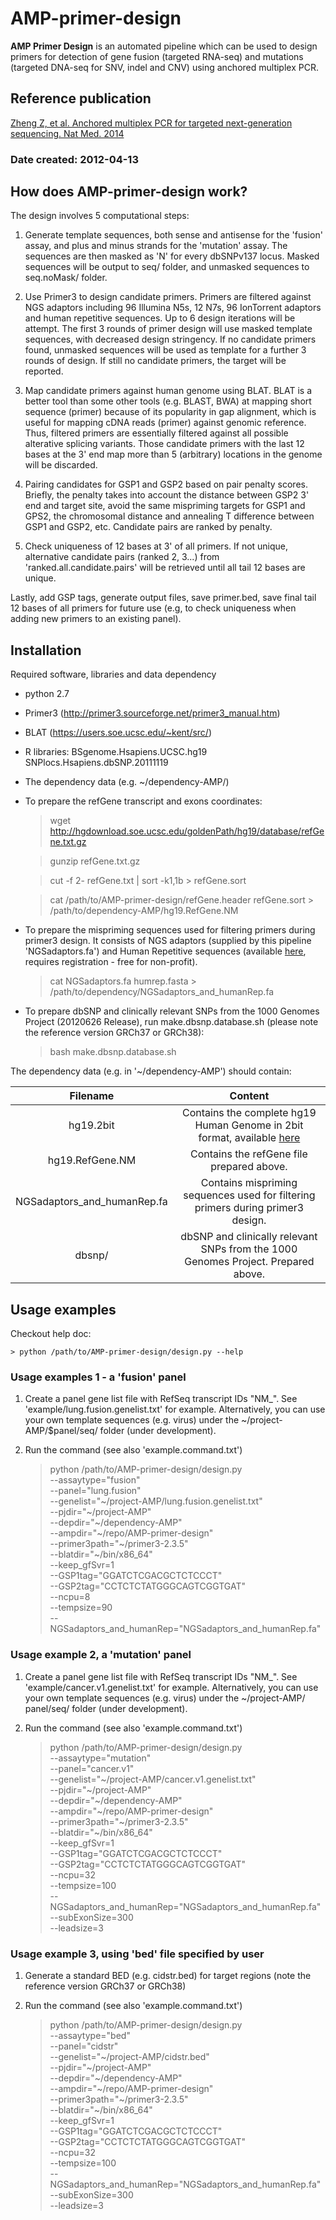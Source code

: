 # AMP-primer-design

**AMP Primer Design** is an automated pipeline which can be used to design primers for detection of gene fusion (targeted RNA-seq) and mutations (targeted DNA-seq for SNV, indel and CNV) using anchored multiplex PCR.

## Reference publication
[Zheng Z, et al. Anchored multiplex PCR for targeted next-generation sequencing. Nat Med. 2014](http://www.nature.com/nm/journal/v20/n12/full/nm.3729.html)
### Date created: 2012-04-13

## How does AMP-primer-design work?  

The design involves 5 computational steps:

1. Generate template sequences, both sense and antisense for the 'fusion' assay, and plus and minus strands for the 'mutation' assay. The sequences are then masked as 'N' for every dbSNPv137 locus. Masked sequences will be output to seq/ folder, and unmasked sequences to seq.noMask/ folder.


2. Use Primer3 to design candidate primers. Primers are filtered against NGS adaptors including 96 Illumina N5s, 12 N7s, 96 IonTorrent adaptors and human repetitive sequences. Up to 6 design iterations will be attempt. The first 3 rounds of primer design will use masked template sequences, with decreased design stringency. If no candidate primers found, unmasked sequences will be used as template for a further 3 rounds of design. If still no candidate primers, the target will be reported.

3. Map candidate primers against human genome using BLAT. BLAT is a better tool than some other tools (e.g. BLAST, BWA) at mapping short sequence (primer) because of its popularity in gap alignment, which is useful for mapping cDNA reads (primer) against genomic reference. Thus, filtered primers are essentially filtered against all possible alterative splicing variants. Those candidate primers with the last 12 bases at the 3' end map more than 5 (arbitrary) locations in the genome will be discarded.

4. Pairing candidates for GSP1 and GSP2 based on pair penalty scores. Briefly, the penalty takes into account the distance between GSP2 3' end and target site, avoid the same mispriming targets for GSP1 and GPS2, the chromosomal distance and annealing T difference between GSP1 and GSP2, etc. Candidate pairs are ranked by penalty.

5. Check uniqueness of 12 bases at 3' of all primers. If not unique, alternative candidate pairs (ranked 2, 3...) from 'ranked.all.candidate.pairs' will be retrieved until all tail 12 bases are unique.

Lastly, add GSP tags, generate output files, save primer.bed, save final tail 12 bases of all primers for future use (e.g, to check uniqueness when adding new primers to an existing panel).

## Installation

Required software, libraries and data dependency

- python 2.7
- Primer3 (http://primer3.sourceforge.net/primer3_manual.htm)
- BLAT (https://users.soe.ucsc.edu/~kent/src/)
- R libraries: BSgenome.Hsapiens.UCSC.hg19
                SNPlocs.Hsapiens.dbSNP.20111119
- The dependency data (e.g. ~/dependency-AMP/)
- To prepare the refGene transcript and exons coordinates:

    > wget http://hgdownload.soe.ucsc.edu/goldenPath/hg19/database/refGene.txt.gz

    > gunzip refGene.txt.gz

    > cut -f 2- refGene.txt | sort -k1,1b > refGene.sort 

    > cat /path/to/AMP-primer-design/refGene.header refGene.sort > /path/to/dependency-AMP/hg19.RefGene.NM

- To prepare the mispriming sequences used for filtering primers during primer3 design. It consists of NGS adaptors (supplied by this pipeline 'NGSadaptors.fa') and Human Repetitive sequences (available [here](http://www.girinst.org/server/RepBase/index.php), requires registration - free for non-profit).

    > cat NGSadaptors.fa humrep.fasta > /path/to/dependency/NGSadaptors_and_humanRep.fa

- To prepare dbSNP and clinically relevant SNPs from the 1000 Genomes Project (20120626 Release), run make.dbsnp.database.sh (please note the reference version GRCh37 or GRCh38):

    > bash make.dbsnp.database.sh


The dependency data (e.g. in '~/dependency-AMP') should contain:

| Filename    | Content |
| :---------: |:-------:|
| hg19.2bit   | Contains the complete hg19 Human Genome in 2bit format, available [here](http://hgdownload.cse.ucsc.edu/goldenPath/hg19/bigZips/hg19.2bit) |
| hg19.RefGene.NM | Contains the refGene file prepared above. |
| NGSadaptors_and_humanRep.fa | Contains mispriming sequences used for filtering primers during primer3 design. |
| dbsnp/  | dbSNP and clinically relevant SNPs from the 1000 Genomes Project. Prepared above. |


## Usage examples
Checkout help doc:

    > python /path/to/AMP-primer-design/design.py --help


### Usage examples 1 - a 'fusion' panel

1. Create a panel gene list file with RefSeq transcript IDs "NM_". See 'example/lung.fusion.genelist.txt' for example. Alternatively, you can use your own template sequences (e.g. virus) under the ~/project-AMP/$panel/seq/ folder (under development).

2. Run the command (see also 'example.command.txt')

    > python /path/to/AMP-primer-design/design.py  
	--assaytype="fusion"  
	--panel="lung.fusion"  
	--genelist="~/project-AMP/lung.fusion.genelist.txt"  
	--pjdir="~/project-AMP"   
	--depdir="~/dependency-AMP"  
	--ampdir="~/repo/AMP-primer-design"  
	--primer3path="~/primer3-2.3.5"  
	--blatdir="~/bin/x86_64"  
	--keep_gfSvr=1  
	--GSP1tag="GGATCTCGACGCTCTCCCT"  
	--GSP2tag="CCTCTCTATGGGCAGTCGGTGAT"  
	--ncpu=8  
	--tempsize=90  
	--NGSadaptors_and_humanRep="NGSadaptors_and_humanRep.fa"  


### Usage example 2, a 'mutation' panel

1. Create a panel gene list file with RefSeq transcript IDs "NM_". See 'example/cancer.v1.genelist.txt' for example. Alternatively, you can use your own template sequences (e.g. virus) under the ~/project-AMP/ panel/seq/ folder (under development).

2. Run the command (see also 'example.command.txt')

    > python /path/to/AMP-primer-design/design.py  
	--assaytype="mutation"  
	--panel="cancer.v1"  
	--genelist="~/project-AMP/cancer.v1.genelist.txt"  
	--pjdir="~/project-AMP"  
	--depdir="~/dependency-AMP"  
	--ampdir="~/repo/AMP-primer-design"  
	--primer3path="~/primer3-2.3.5"  
	--blatdir="~/bin/x86_64"  
	--keep_gfSvr=1  
	--GSP1tag="GGATCTCGACGCTCTCCCT"  
	--GSP2tag="CCTCTCTATGGGCAGTCGGTGAT"  
	--ncpu=32  
	--tempsize=100  
	--NGSadaptors_and_humanRep="NGSadaptors_and_humanRep.fa"  
	--subExonSize=300  
	--leadsize=3  


### Usage example 3, using 'bed' file specified by user  

1. Generate a standard BED (e.g. cidstr.bed) for target regions (note the reference version GRCh37 or GRCh38)

2. Run the command (see also 'example.command.txt')

    > python /path/to/AMP-primer-design/design.py  
	--assaytype="bed"  
	--panel="cidstr"  
	--genelist="~/project-AMP/cidstr.bed"  
	--pjdir="~/project-AMP"  
	--depdir="~/dependency-AMP"  
	--ampdir="~/repo/AMP-primer-design"  
	--primer3path="~/primer3-2.3.5"  
	--blatdir="~/bin/x86_64"  
	--keep_gfSvr=1  
	--GSP1tag="GGATCTCGACGCTCTCCCT"  
	--GSP2tag="CCTCTCTATGGGCAGTCGGTGAT"  
	--ncpu=32  
	--tempsize=100  
	--NGSadaptors_and_humanRep="NGSadaptors_and_humanRep.fa"  
	--subExonSize=300  
	--leadsize=3   
 
